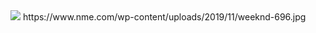 <img src= 'https://www.nme.com/wp-content/uploads/2019/11/weeknd-696x442.jpg'>
https://www.nme.com/wp-content/uploads/2019/11/weeknd-696.jpg
